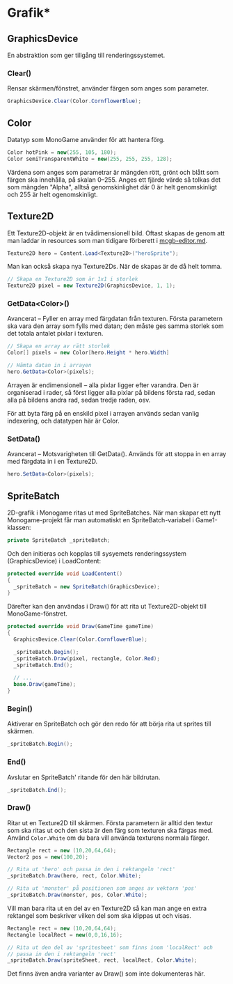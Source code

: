 # Grafik\*

## GraphicsDevice

En abstraktion som ger tillgång till renderingssystemet.

### Clear()

Rensar skärmen/fönstret, använder färgen som anges som parameter.

```csharp
GraphicsDevice.Clear(Color.CornflowerBlue);
```

## Color

Datatyp som MonoGame använder för att hantera förg.

```csharp
Color hotPink = new(255, 105, 180);
Color semiTransparentWhite = new(255, 255, 255, 128);
```

Värdena som anges som parametrar är mängden rött, grönt och blått som färgen ska innehålla, på skalan 0–255. Anges ett fjärde värde så tolkas det som mängden "Alpha", alltså genomskinlighet där 0 är helt genomskinligt och 255 är helt ogenomskinligt.

## Texture2D

Ett Texture2D-objekt är en tvådimensionell bild. Oftast skapas de genom att man laddar in resources som man tidigare förberett i [mcgb-editor.md](mcgb-editor.md "mention").

```csharp
Texture2D hero = Content.Load<Texture2D>("heroSprite");
```

Man kan också skapa nya Texture2Ds. När de skapas är de då helt tomma.

```csharp
// Skapa en Texture2D som är 1x1 i storlek
Texture2D pixel = new Texture2D(GraphicsDevice, 1, 1);
```

### GetData\<Color>()

Avancerat – Fyller en array med färgdatan från texturen. Första parametern ska vara den array som fylls med datan; den måste ges samma storlek som det totala antalet pixlar i texturen.

```csharp
// Skapa en array av rätt storlek
Color[] pixels = new Color[hero.Height * hero.Width]

// Hämta datan in i arrayen
hero.GetData<Color>(pixels);
```

Arrayen är endimensionell – alla pixlar ligger efter varandra. Den är organiserad i rader, så först ligger alla pixlar på bildens första rad, sedan alla på bildens andra rad, sedan tredje raden, osv.

För att byta färg på en enskild pixel i arrayen används sedan vanlig indexering, och datatypen här är Color.

### SetData()

Avancerat – Motsvarigheten till GetData(). Används för att stoppa in en array med färgdata in i en Texture2D.

```csharp
hero.SetData<Color>(pixels);
```

## SpriteBatch

2D-grafik i Monogame ritas ut med SpriteBatches. När man skapar ett nytt Monogame-projekt får man automatiskt en SpriteBatch-variabel i Game1-klassen:

```csharp
private SpriteBatch _spriteBatch;
```

Och den initieras och kopplas till sysyemets renderingssystem (GraphicsDevice) i LoadContent:

```csharp
protected override void LoadContent()
{
  _spriteBatch = new SpriteBatch(GraphicsDevice);
}
```

Därefter kan den användas i Draw() för att rita ut Texture2D-objekt till MonoGame-fönstret.

```csharp
protected override void Draw(GameTime gameTime)
{
  GraphicsDevice.Clear(Color.CornflowerBlue);

  _spriteBatch.Begin();
  _spriteBatch.Draw(pixel, rectangle, Color.Red);
  _spriteBatch.End();
    
  // ...
  base.Draw(gameTime);
}
```

### Begin()

Aktiverar en SpriteBatch och gör den redo för att börja rita ut sprites till skärmen.

```csharp
_spriteBatch.Begin();
```

### End()

Avslutar en SpriteBatch' ritande för den här bildrutan.

```csharp
_spriteBatch.End();
```

### Draw()

Ritar ut en Texture2D till skärmen. Första parametern är alltid den textur som ska ritas ut och den sista är den färg som texturen ska färgas med. Använd `Color.White` om du bara vill använda texturens normala färger.

```csharp
Rectangle rect = new (10,20,64,64);
Vector2 pos = new(100,20);

// Rita ut 'hero' och passa in den i rektangeln 'rect'
_spriteBatch.Draw(hero, rect, Color.White);

// Rita ut 'monster' på positionen som anges av vektorn 'pos'
_spriteBatch.Draw(monster, pos, Color.White);
```

Vill man bara rita ut en del av en Texture2D så kan man ange en extra rektangel som beskriver vilken del som ska klippas ut och visas.

```csharp
Rectangle rect = new (10,20,64,64);
Rectangle localRect = new(0,0,16,16);

// Rita ut den del av 'spritesheet' som finns inom 'localRect' och 
// passa in den i rektangeln 'rect'
_spriteBatch.Draw(spriteSheet, rect, localRect, Color.White);
```

Det finns även andra varianter av Draw() som inte dokumenteras här.
